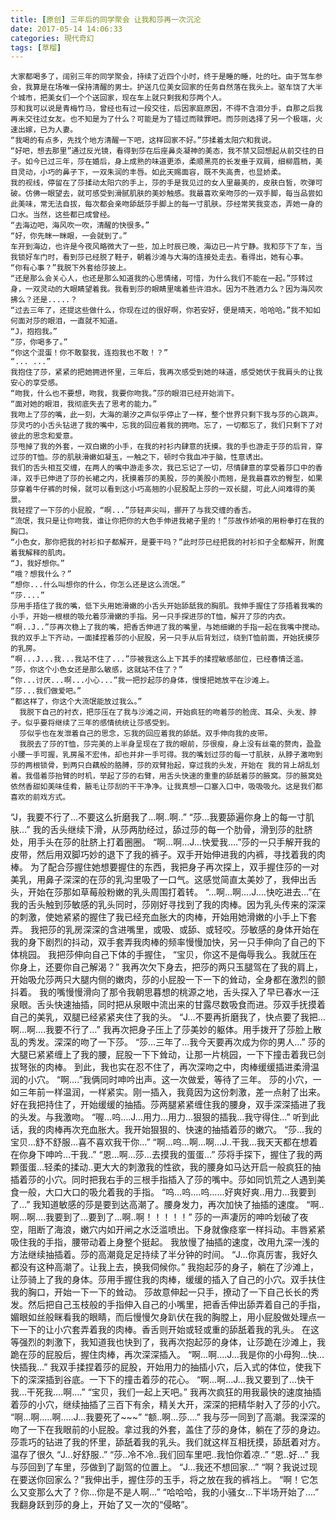 ```yaml
---
title: [原创] 三年后的同学聚会 让我和莎再一次沉沦
date: 2017-05-14 14:06:33
categories: 現代奇幻
tags: [草榴]
---
```

    大家都喝多了，阔别三年的同学聚会，持续了近四个小时，终于是睡的睡，吐的吐。由于驾车参会，我算是在场唯一保持清醒的男士。护送几位美女回家的任务自然落在我头上。驱车饶了大半个城市，把美女们一个个送回家，现在车上就只剩我和莎两个人。
    莎和我可以说是青梅竹马，曾经也有过一段交往，后因家庭原因，不得不含泪分手，自那之后我再未交往过女友。也不知是为了什么？可能是为了错过而赎罪吧。而莎则选择了另一个极端，火速出嫁，已为人妻。
    “我喝的有点多，先找个地方清醒一下吧，这样回家不好。”莎揉着太阳穴和我说。
    “好吧，想去那里”通过反光镜，看得到莎在后座鼻炎凝神的美态，我不禁又回想起从前交往的日子。如今已过三年，莎在婚后，身上成熟的味道更添，柔顺黑亮的长发垂于双肩，细柳眉梢，美目灵动，小巧的鼻子下，一双朱润的丰唇。如此天赐面容，既不失高贵，也显娇柔。
    我的视线，停留在了莎揉动太阳穴的手上，莎的手是我见过的女人里最美的，皮肤白皙，吹弹可破。仿佛一眼望去，就可感受到滑腻肌肤的美妙触感。我最喜欢亲吻莎的一双手脚，每当品尝如此美味，常无法自拔，每次都会亲吻舔舐莎手脚上的每一寸肌肤。莎经常笑我变态，弄她一身的口水。当然，这些都已成曾经。
    “去海边吧，海风吹一吹，清醒的快很多。”
    “好，你先眯一眯眼，一会就到了。”
    车开到海边，也许是今夜风略微大了一些，加上时辰已晚，海边已一片宁静。我和莎下了车，当我锁好车门时，看到莎已经脱了鞋子，朝着沙滩与大海的连接处走去。看得出，她有心事。
    “你有心事？”我脱下外套给莎披上。
    “还是那么会关心人，也还是那么知道我的心思情绪，可惜，为什么我们不能在一起。”莎转过身，一双灵动的大眼睛望着我。我看到莎的眼睛里噙着些许泪水。因为不胜酒力么？因为海风吹拂么？还是.....？
    “过去三年了，还提这些做什么，你现在过的很好啊，你若安好，便是晴天，哈哈哈。”我不知如何面对莎的眼泪，一直就不知道。
    “J，抱抱我。”
    “莎，你喝多了。”
    “你这个混蛋！你不敢娶我，连抱我也不敢！？”
    “... ...”
    我抱住了莎，紧紧的把她拥进怀里，三年后，我再次感受到她的味道，感受她伏于我肩头的让我安心的享受感。
    “吻我，什么也不要想，吻我，我要你吻我。”莎的眼泪已经开始淌下。
    “面对她的眼泪，我彻底失去了思考的能力。”
    我吻上了莎的嘴，此一刻，大海的潮汐之声似乎停止了一样，整个世界只剩下我与莎的心跳声。
    莎灵巧的小舌头钻进了我的嘴中，忘我的回应着我的拥吻。忘了，一切都忘了，我们只剩下了对彼此的思念和爱意。
    莎甩掉了我的外套，一双白嫩的小手，在我的衬衫内肆意的抚摸。我的手也游走于莎的后背，穿过莎的T恤。莎的肌肤滑嫩如凝玉，一触之下，顿时令我血冲于脑，性意诱出。
    我们的舌头相互交缠，在两人的嘴中游走多次，我已忘记了一切，尽情肆意的享受着莎口中的香泽，双手已伸进了莎的长裙之内，抚摸着莎的美股，莎的美股小而翘，是我最喜欢的臀型，如果莎穿着牛仔裤的时候，就可以看到这小巧高翘的小屁股配上莎的一双长腿，可此人间难得的美景。
    我轻捏了一下莎的小屁股，“啊...”莎轻声尖叫，挪开了与我交缠的香舌。
    “流氓，我只是让你吻我，谁让你把你的大色手伸进我裙子里的！”莎故作娇嗔的用粉拳打在我的胸口。
    “小色女，那你把我的衬衫扣子都解开，是要干吗？”此时莎已经把我的衬衫扣子全都解开，附魔着我解释的肌肉。
    “J，我好想你。”
    “哦？想我什么？”
    “想你...什么叫想你的什么，你怎么还是这么流氓。”
    “莎....”
    莎用手捂住了我的嘴，低下头用她滑嫩的小舌头开始舔舐我的胸肌。我伸手握住了莎捂着我嘴的小手，开始一根根的吸允着莎滑嫩的手指。另一只手探进莎的T恤，解开了莎的内衣。
    “啊..J..”莎再次稳上了我的嘴，把香舌伸进了我的嘴里，与她细嫩的手指一起在我嘴中搅动。我的双手上下齐动，一面揉捏着莎的小屁股，另一只手从后背划过，绕到T恤前面，开始抚摸莎的乳房。
    “啊...J...我...我站不住了...”莎被我这么上下其手的揉捏敏感部位，已经春情泛滥。
    “莎，你这个小色女还是那么敏感，这就站不住了？”
    “你...讨厌...啊...小心...”我一把抄起莎的身体，慢慢把她放平在沙滩上。
    “莎...我们做爱吧。”
    “都这样了，你这个大流氓能放过我么。”
      我脱下自己的衬衣，把莎压在了我与沙滩之间，开始疯狂的吻着莎的脸庞、耳朵、头发、脖子。似乎要将继续了三年的感情统统让莎感受到。
      莎似乎也在发泄着自己的思念，忘我的回应着我的舔舐。双手伸向我的皮带。
      我脱去了莎的T恤，莎完美的上半身呈现在了我的眼前，莎很瘦，身上没有丝毫的赘肉，盈盈小腰一手可握，乳房虽不宏伟，却也并非一手可得。我的嘴划过莎的每一寸肌肤，从脖子激吻到莎的两根锁骨，到两只白藕般的胳膊，莎的双臂抬起，穿过我的头发，开始在 我的背上胡乱划着。我借着莎抬臂的时机，举起了莎的右臂，用舌头快速的重重的舔舐着莎的腋窝。莎的腋窝处依然香甜如美味佳肴，腋毛让莎刮的干干净净。让我真想一口塞入口中，吸吸吸允。这是我们都喜欢的前戏方式。
“J，我要不行了…不要这么折磨我了…啊..啊..”
“莎…我要舔遍你身上的每一寸肌肤…”
我的舌头继续下滑，从莎两肋经过，舔过莎的每一个肋骨，滑到莎的肚脐处，用手头在莎的肚脐上打着圈圈。
“啊…啊…J…快爱我….”莎的一只手解开我的皮带，然后用双脚巧妙的退下了我的裤子。双手开始伸进我的内裤，寻找着我的肉棒。
为了配合莎握住她想要握住的东西，我把身子再次探上，双手握住莎的一对美乳，用鼻子深深的在莎的乳沟里吸了一口气。这感觉简直太美妙了，我伸出舌头，开始在莎那如草莓般粉嫩的乳头周围打着转。
“…啊…啊….J….快吃进去…”在我的舌头触到莎敏感的乳头同时，莎刚好寻找到了我的肉棒。因为乳头传来的深深的刺激，使她紧紧的握住了我已经充血胀大的肉棒，开始用她滑嫩的小手上下套弄。
我把莎的乳房深深的含进嘴里，或吸、或舔、或轻咬。莎敏感的身体开始在我的身下剧烈的抖动，双手套弄我肉棒的频率慢慢加快，另一只手伸向了自己的下体桃园。
我把莎伸向自己下体的手握住，
“宝贝，你这不是侮辱我么。我就压在你身上，还要你自己解渴？”
我再次欠下身去，把莎的两只玉腿驾在了我的肩上，开始吸允莎两只大腿内侧的嫩肉，莎的小屁股一下一下的耸动，全身都在激烈的颤抖着。
我的嘴慢慢滑向了那令我朝思暮想的桃源之地，舌头探入了早已春水一汪泉眼。舌头快速抽插，同时把从泉眼中流出来的甘露尽数吸食而进。莎双手抚摸着自己的美乳，双腿已经紧紧夹住了我的头。
“J…不要再折磨我了，快点要了我把…啊…啊….我要不行了…”
我再次把身子压上了莎美妙的躯体。用手拨开了莎脸上散乱的秀发。深深的吻了一下莎。
“莎…三年了…我今天要再次成为你的男人…”
莎的大腿已紧紧缠上了我的腰，屁股一下下耸动，让那一片桃园，一下下撞击着我已剑拔弩张的肉棒。
到此，我也实在忍不住了，再次深吻之中，肉棒缓缓插进柔滑温润的小穴。
“啊….”我俩同时呻吟出声。这一次做爱，等待了三年。
莎的小穴，一如三年前一样温润，一样紧实。刚一插入，我竟因为这份刺激，差一点射了出来。
好在我把持住了，开始缓缓的抽插。莎两腿紧紧缠住我的腰身，双手深深插进了我的头发。与我激吻。
“喔…呜….J…用力…用力…狠狠的插我…我守得住…”
听到此话，我的肉棒再次充血胀大。我开始狠狠的、快速的抽插着莎的嫩穴。
“莎…我的宝贝…舒不舒服…喜不喜欢我干你…”
“啊…呜…啊…啊…J..干我…我天天都在想着在你身下呻吟…干我..”
“恩…啊…莎…去摸我的蛋蛋…”
莎将手探下，握住了我的两颗蛋蛋…轻柔的揉动..更大大的刺激我的性欲，我的腰身如马达开启一般疯狂的抽插着莎的小穴。同时把我右手的三根手指插入了莎的嘴中。莎如同饥荒之人遇到美食一般，大口大口的吸允着我的手指。
“呜…呜….呜……好爽好爽..用力…我要到了…”
我知道敏感的莎是要到达高潮了。腰身发力，再次加快了抽插的速度。
“啊..啊…啊….我要到了…要到了…啊..啊！！！！！”
莎的一声凄厉的呻吟划破了夜空，阻断了海浪，嫩穴内如开闸之水泛滥喷出。下身就像痉挛一样抖动。丰唇紧紧吸住我的手指，腰带动着上身整个挺起。
我放慢了抽插的速度，改用九深一浅的方法继续抽插着。莎的高潮竟足足持续了半分钟的时间。
“J…你真厉害，我好久都没有这种高潮了。让我上去，换我伺候你。”
我抱起莎的身子，躺在了沙滩上，让莎骑上了我的身体。莎用手握住我的肉棒，缓缓的插入了自己的小穴。双手扶住我的胸口，开始一下一下的耸动。
莎故意伸起一只手，撩动了一下自己长长的秀发。然后把自己玉枝般的手指伸入自己的小嘴里，把香舌伸出舔弄着自己的手指，媚眼如丝般眯看我的眼睛，而后慢慢欠身趴伏在我的胸膛上，用小屁股做处理点一下一下的让小穴套弄着我的肉棒。香舌则开始或轻或重的舔舐着我的乳头。
在这等强烈的刺激下，我知道我也快到了，我再次抱起莎的身体，让莎跪在沙滩上，我跪在莎的屁股后，握住肉棒，再次深深插入。
“啊…啊….J…我是你的小母狗…快…快插我…”
我双手揉捏着莎的屁股，开始用力的抽插小穴，后入式的体位，使我下下的深深插到谷底。一下下的撞击着莎的花心。
“啊…啊…J…我又要到了…快干我…干死我….啊….”
“宝贝，我们一起上天吧。”
我再次疯狂的用我最快的速度抽插着莎的小穴，继续抽插了三百下有余，精关大开，深深的把精华射入了莎的小穴。
“啊…啊…..啊…..J…我要死了~~~”
“额..啊…莎….”
我与莎一同到了高潮。我深深的吻了一下在我眼前的小屁股。拿过我的外套，盖住了莎的身体，躺在了莎的身边。莎乖巧的钻进了我的怀里，舔舐着我的乳头。我们就这样互相抚摸，舔舐着对方。温存了很久
“J…好舒服..”
“莎..冷不冷..我们回车里吧..我怕你着凉..”
“恩..好…”
我与莎回到了车里，莎做到了副驾的位置上。
“J…我还不想回家…”
“啊？我说过现在要送你回家么？”我伸出手，握住莎的玉手，将之放在我的裤裆上。
“啊！它怎么又变那么大了？你…你是不是人啊…”
“哈哈哈，我的小骚女…下半场开始了….”
我翻身跃到莎的身上，开始了又一次的“侵略”。